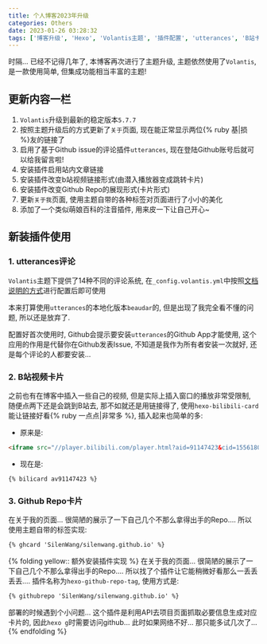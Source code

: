 ```yaml
---
title: 个人博客2023年升级
categories: Others
date: 2023-01-26 03:28:32
tags: ['博客升级', 'Hexo', 'Volantis主题', '插件配置', 'utterances', 'B站卡片', 'Github卡片']
---
```


时隔... 已经不记得几年了, 本博客再次进行了主题升级, 主题依然使用了`Volantis`, 是一款使用简单, 但集成功能相当丰富的主题!

<!-- 摘要部分 -->
<!-- more -->

## 更新内容一栏

1. `Volantis`升级到最新的稳定版本`5.7.7`
2. 按照主题升级后的方式更新了`关于`页面, 现在能正常显示两位{% ruby 基|损 %}友的链接了
3. 启用了基于Github issue的评论插件`utterances`, 现在登陆Github账号后就可以给我留言啦!
4. 安装插件启用站内文章链接
5. 安装插件改变b站视频链接形式(由潜入播放器变成跳转卡片)
6. 安装插件改变Github Repo的展现形式(卡片形式)
7. 更新`关于我`页面, 使用主题自带的各种标签对页面进行了小小的美化
8. 添加了一个类似萌娘百科的注音插件, 用来皮一下让自己开心~

## 新装插件使用

### 1. utterances评论

`Volantis`主题下提供了14种不同的评论系统, 在`_config.volantis.yml`中按照[文档说明的方式](https://volantis.js.org/v6/theme-settings/#%E9%80%89%E6%8B%A9%E8%AF%84%E8%AE%BA%E7%B3%BB%E7%BB%9F)进行配置后即可使用

本来打算使用`utterances`的本地化版本`beaudar`的, 但是出现了我完全看不懂的问题, 所以还是放弃了. 

配置好首次使用时, Github会提示要安装`utterances`的Github App才能使用, 这个应用的作用是代替你在Github发表Issue, 不知道是我作为所有者安装一次就好, 还是每个评论的人都要安装...

### 2. B站视频卡片

之前也有在博客中插入一些自己的视频, 但是实际上插入窗口的播放非常受限制, 随便点两下还是会跳到B站去, 那不如就还是用链接得了, 使用`hexo-bilibili-card`能让链接好看{% ruby 一点点|非常多 %}, 插入起来也简单的多:

- 原来是:

```html
<iframe src="//player.bilibili.com/player.html?aid=91147423&cid=155618081&page=1" width="700" height="500" scrolling="no" border="0" frameborder="no" framespacing="0" allowfullscreen="true"> </iframe>
```

- 现在是:

```html
{% bilicard av91147423 %}
```

### 3. Github Repo卡片

在关于我的页面... 很简陋的展示了一下自己几个不那么拿得出手的Repo.... 所以使用主题自带的标签实现:

```html
{% ghcard 'SilenWang/silenwang.github.io' %}
```

{% folding yellow:: 额外安装插件实现 %}
在关于我的页面... 很简陋的展示了一下自己几个不那么拿得出手的Repo.... 所以找了个插件让它能稍微好看那么一丢丢丢丢.... 插件名称为`hexo-github-repo-tag`, 使用方式是:

```html
{% githubrepo 'SilenWang/silenwang.github.io' %}
```

部署的时候遇到个小问题... 这个插件是利用API去项目页面抓取必要信息生成对应卡片的, 因此`hexo g`时需要访问github... 此时如果网络不好... 那只能多试几次了...
{% endfolding %}
